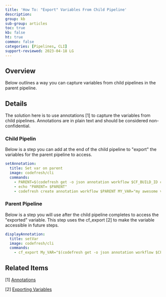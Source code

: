 ```yaml
---
title: 'How To: "Export" Variables From Child Pipeline'
description: 
group: kb
sub-group: articles
toc: true
kb: false
ht: true
common: false
categories: [Pipelines, CLI]
support-reviewed: 2023-04-18 LG
---
```


## Overview

Below outlines a way you can capture variables from child pipelines in the parent pipeline.

## Details

The solution here is to use annotations [1] to capture the variables from child pipelines. Annotations are in plain text and should be considered non-confidential.

### Child Pipelin

Below is a step you can add at the end of the child pipeline to "export" the variables for the parent pipeline to access.

```yaml
setAnnotation:
  title: Set var on parent
  image: codefresh/cli
  commands:
    - PARENT=$(codefresh get -o json annotation workflow $CF_BUILD_ID cf_predecessor | jq .value)
    - echo "PARENT= $PARENT"
    - codefresh create annotation workflow $PARENT MY_VAR="my awesome value"
```

### Parent Pipeline

Below is a step you will use after the child pipeline completes to access the "exported" variable. This step uses the cf_export [2] to make the variable accessible in future steps.

```yaml
displayAnnotation:
  title: setVar
  image: codefresh/cli
  commands:
    - cf_export My_VAR="$(codefresh get -o json annotation workflow $CF_BUILD_ID MY_VAR | jq .value)"
```

## Related Items

[1] [Annotations]({{site.baseurl}}/docs/pipelines/annotations/)

[2] [Exporting Variables]({{site.baseurl}}/docs/pipelines/variables/#exporting-environment-variables-from-a-freestyle-step)
